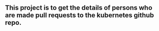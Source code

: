 ## This project is to get the details of persons who are made pull requests to the kubernetes github repo.
